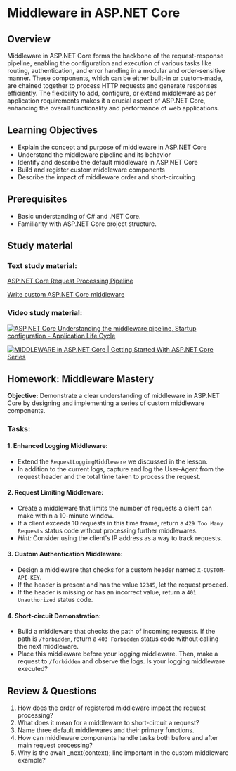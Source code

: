 
# Middleware in ASP.NET Core
## Overview
Middleware in ASP.NET Core forms the backbone of the request-response pipeline, enabling the configuration and execution of various tasks like routing, authentication, and error handling in a modular and order-sensitive manner. These components, which can be either built-in or custom-made, are chained together to process HTTP requests and generate responses efficiently. The flexibility to add, configure, or extend middleware as per application requirements makes it a crucial aspect of ASP.NET Core, enhancing the overall functionality and performance of web applications.
## Learning Objectives
- Explain the concept and purpose of middleware in ASP.NET Core
- Understand the middleware pipeline and its behavior
- Identify and describe the default middleware in ASP.NET Core
- Build and register custom middleware components
- Describe the impact of middleware order and short-circuiting
## Prerequisites
- Basic understanding of C# and .NET Core.
- Familiarity with ASP.NET Core project structure.
## Study material
### Text study material:
[ASP.NET Core Request Processing Pipeline](https://dotnettutorials.net/lesson/asp-net-core-request-processing-pipeline/)

[Write custom ASP.NET Core middleware](https://learn.microsoft.com/en-us/aspnet/core/fundamentals/middleware/write?view=aspnetcore-7.0)

### Video study material:
[![ASP.NET Core Understanding the middleware pipeline, Startup configuration - Application Life Cycle](https://img.youtube.com/vi/2SRUc7zZiyw/0.jpg)](https://www.youtube.com/watch?v=2SRUc7zZiyw)

[![MIDDLEWARE in ASP.NET Core | Getting Started With ASP.NET Core Series](https://img.youtube.com/vi/5eifH7LEnGo/0.jpg)](https://www.youtube.com/watch?v=5eifH7LEnGo)

## Homework: Middleware Mastery
**Objective:** Demonstrate a clear understanding of middleware in ASP.NET Core by designing and implementing a series of custom middleware components.
### Tasks:
#### 1. Enhanced Logging Middleware:
   - Extend the `RequestLoggingMiddleware` we discussed in the lesson.
   - In addition to the current logs, capture and log the User-Agent from the request header and the total time taken to process the request.
#### 2. Request Limiting Middleware:
   - Create a middleware that limits the number of requests a client can make within a 10-minute window.
   - If a client exceeds 10 requests in this time frame, return a `429 Too Many Requests` status code without processing further middlewares.
   - *Hint:* Consider using the client's IP address as a way to track requests.
#### 3. Custom Authentication Middleware:
   - Design a middleware that checks for a custom header named `X-CUSTOM-API-KEY`.
   - If the header is present and has the value `12345`, let the request proceed.
   - If the header is missing or has an incorrect value, return a `401 Unauthorized` status code.
#### 4. Short-circuit Demonstration:
   - Build a middleware that checks the path of incoming requests. If the path is `/forbidden`, return a `403 Forbidden` status code without calling the next middleware.
   - Place this middleware before your logging middleware. Then, make a request to `/forbidden` and observe the logs. Is your logging middleware executed?
## Review & Questions
1. How does the order of registered middleware impact the request processing?
2. What does it mean for a middleware to short-circuit a request?
3. Name three default middlewares and their primary functions.
4. How can middleware components handle tasks both before and after main request processing?
5. Why is the await _next(context); line important in the custom middleware example?
